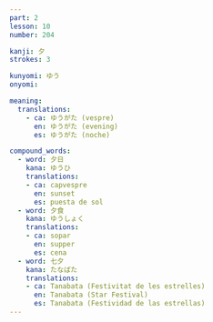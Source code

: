 ```yaml
---
part: 2
lesson: 10
number: 204

kanji: 夕
strokes: 3

kunyomi: ゆう
onyomi:

meaning:
  translations:
    - ca: ゆうがた (vespre)
      en: ゆうがた (evening)
      es: ゆうがた (noche)

compound_words:
  - word: 夕日
    kana: ゆうひ
    translations:
    - ca: capvespre
      en: sunset
      es: puesta de sol
  - word: 夕食
    kana: ゆうしょく
    translations:
    - ca: sopar
      en: supper
      es: cena
  - word: 七夕
    kana: たなばた
    translations:
    - ca: Tanabata (Festivitat de les estrelles)
      en: Tanabata (Star Festival)
      es: Tanabata (Festividad de las estrellas)
---
```


